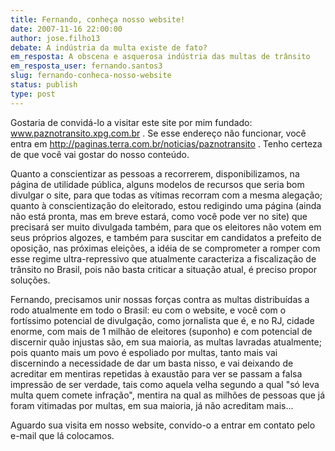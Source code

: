 ```yaml
---
title: Fernando, conheça nosso website!
date: 2007-11-16 22:00:00
author: jose.filho13
debate: A indústria da multa existe de fato?
em_resposta: A obscena e asquerosa indústria das multas de trânsito
em_resposta_user: fernando.santos3
slug: fernando-conheca-nosso-website
status: publish 
type: post
---
```


Gostaria de convidá-lo a visitar este site por mim fundado: www.paznotransito.xpg.com.br . Se esse endereço não funcionar, você entra em http://paginas.terra.com.br/noticias/paznotransito . Tenho certeza de que você vai gostar do nosso conteúdo.  

Quanto a conscientizar as pessoas a recorrerem, disponibilizamos, na página de utilidade pública, alguns modelos de recursos que seria bom divulgar o site, para que todas as vítimas recorram com a mesma alegação; quanto à conscientização do eleitorado, estou redigindo uma página (ainda não está pronta, mas em breve estará, como você pode ver no site) que precisará ser muito divulgada também, para que os eleitores não votem em seus próprios algozes, e também para suscitar em candidatos a prefeito de oposição, nas próximas eleições, a idéia de se comprometer a romper com esse regime ultra-repressivo que atualmente caracteriza a fiscalização de trânsito no Brasil, pois não basta criticar a situação atual, é preciso propor soluções.  

Fernando, precisamos unir nossas forças contra as multas distribuídas a rodo atualmente em todo o Brasil: eu com o website, e você com o fortíssimo potencial de divulgação, como jornalista que é, e no RJ, cidade enorme, com mais de 1 milhão de eleitores (suponho) e com potencial de discernir quão injustas são, em sua maioria, as multas lavradas atualmente; pois quanto mais um povo é espoliado por multas, tanto mais vai discernindo a necessidade de dar um basta nisso, e vai deixando de acreditar em mentiras repetidas à exaustão para ver se passam a falsa impressão de ser verdade, tais como aquela velha segundo a qual "só leva multa quem comete infração", mentira na qual as milhões de pessoas que já foram vitimadas por multas, em sua maioria, já não acreditam mais...  

Aguardo sua visita em nosso website, convido-o a entrar em contato pelo e-mail que lá colocamos.
